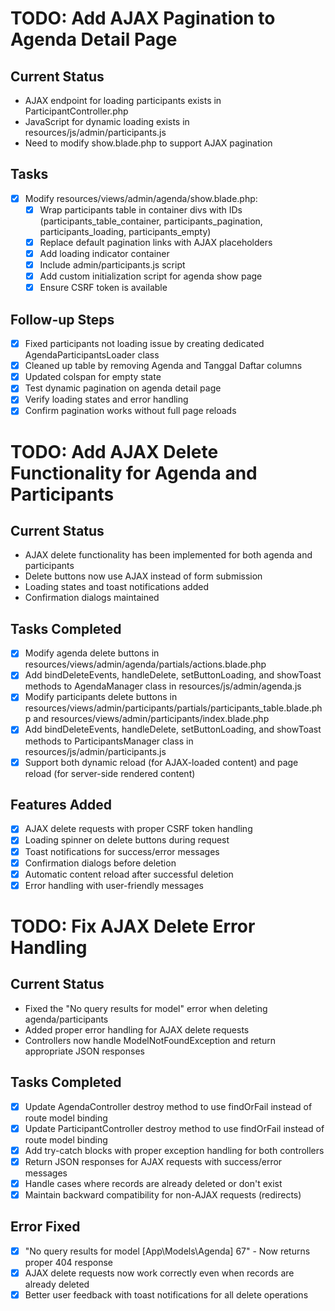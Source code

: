 # TODO: Add AJAX Pagination to Agenda Detail Page

## Current Status
- AJAX endpoint for loading participants exists in ParticipantController.php
- JavaScript for dynamic loading exists in resources/js/admin/participants.js
- Need to modify show.blade.php to support AJAX pagination

## Tasks
- [x] Modify resources/views/admin/agenda/show.blade.php:
  - [x] Wrap participants table in container divs with IDs (participants_table_container, participants_pagination, participants_loading, participants_empty)
  - [x] Replace default pagination links with AJAX placeholders
  - [x] Add loading indicator container
  - [x] Include admin/participants.js script
  - [x] Add custom initialization script for agenda show page
  - [x] Ensure CSRF token is available

## Follow-up Steps
- [x] Fixed participants not loading issue by creating dedicated AgendaParticipantsLoader class
- [x] Cleaned up table by removing Agenda and Tanggal Daftar columns
- [x] Updated colspan for empty state
- [x] Test dynamic pagination on agenda detail page
- [x] Verify loading states and error handling
- [x] Confirm pagination works without full page reloads

# TODO: Add AJAX Delete Functionality for Agenda and Participants

## Current Status
- AJAX delete functionality has been implemented for both agenda and participants
- Delete buttons now use AJAX instead of form submission
- Loading states and toast notifications added
- Confirmation dialogs maintained

## Tasks Completed
- [x] Modify agenda delete buttons in resources/views/admin/agenda/partials/actions.blade.php
- [x] Add bindDeleteEvents, handleDelete, setButtonLoading, and showToast methods to AgendaManager class in resources/js/admin/agenda.js
- [x] Modify participants delete buttons in resources/views/admin/participants/partials/participants_table.blade.php and resources/views/admin/participants/index.blade.php
- [x] Add bindDeleteEvents, handleDelete, setButtonLoading, and showToast methods to ParticipantsManager class in resources/js/admin/participants.js
- [x] Support both dynamic reload (for AJAX-loaded content) and page reload (for server-side rendered content)

## Features Added
- [x] AJAX delete requests with proper CSRF token handling
- [x] Loading spinner on delete buttons during request
- [x] Toast notifications for success/error messages
- [x] Confirmation dialogs before deletion
- [x] Automatic content reload after successful deletion
- [x] Error handling with user-friendly messages

# TODO: Fix AJAX Delete Error Handling

## Current Status
- Fixed the "No query results for model" error when deleting agenda/participants
- Added proper error handling for AJAX delete requests
- Controllers now handle ModelNotFoundException and return appropriate JSON responses

## Tasks Completed
- [x] Update AgendaController destroy method to use findOrFail instead of route model binding
- [x] Update ParticipantController destroy method to use findOrFail instead of route model binding
- [x] Add try-catch blocks with proper exception handling for both controllers
- [x] Return JSON responses for AJAX requests with success/error messages
- [x] Handle cases where records are already deleted or don't exist
- [x] Maintain backward compatibility for non-AJAX requests (redirects)

## Error Fixed
- [x] "No query results for model [App\Models\Agenda] 67" - Now returns proper 404 response
- [x] AJAX delete requests now work correctly even when records are already deleted
- [x] Better user feedback with toast notifications for all delete operations
